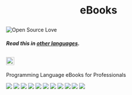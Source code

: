 # <p align="center">eBooks</p>

![Open Source Love](https://firstcontributions.github.io/open-source-badges/badges/open-source-v1/open-source.svg)

#### _Read this in [other languages](translations/Translations.md)._
<kbd>[<img title="Português" alt="Português" src="https://cdn.staticaly.com/gh/hjnilsson/country-flags/master/svg/br.svg" width="22">](translations/README.pt_br.md)</kbd>
---

Programming Language eBooks for Professionals

<div>
<kbd><a href="AlgorithmsNotesForProfessionals.pdf"><img src="img/AlgorithmsNotesForProfessionals.png"></a></kbd>
<kbd><a href="DotNETFrameworkNotesForProfessionals.pdf"><img src="img/DotNETFrameworkNotesForProfessionals.png"></a></kbd>
<kbd><a href="AndroidNotesForProfessionals.pdf"><img src="img/AndroidNotesForProfessionals.png"></a></kbd>
<kbd><a href="Angular2NotesForProfessionals.pdf"><img src="img/Angular2NotesForProfessionals.png"></a></kbd>
<kbd><a href="BashNotesForProfessionals.pdf"><img src="img/BashNotesForProfessionals.png"></a></kbd>
<kbd><a href="CNotesForProfessionals.pdf"><img src="img/CNotesForProfessionals.png"></a></kbd>
<kbd><a href="AngularJSNotesForProfessionals.pdf"><img src="img/AngularJSNotesForProfessionals.png"></a></kbd>
<kbd><a href="CPlusPlusNotesForProfessionals.pdf"><img src="img/CPlusPlusNotesForProfessionals.png"></a></kbd>
<kbd><a href="CSharpNotesForProfessionals.pdf"><img src="img/CSharpNotesForProfessionals.png"></a></kbd>
<kbd><a href="CSSNotesForProfessionals.pdf"><img src="img/CSSNotesForProfessionals.png"></a></kbd>
<kbd><a href="DotNETFrameworkNotesForProfessionals.pdf"><img src="img/DotNETFrameworkNotesForProfessionals.png"></a></kbd>
</div>
